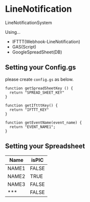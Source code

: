 # LineNotification

LineNotificationSystem

Using...

- IFTTT(Webhook-LineNotification) 
- GAS(Script)
- GoogleSpreadSheet(DB)

## Setting your Config.gs

please create `config.gs` as below.

```
function getSpreadSheetKey () {
  return "SPREAD_SHEET_KEY"
}

function getIftttKey() {
  return "IFTTT_KEY"
}

function getEventName(event_name) {
  return "EVENT_NAME1";
}
```
## Setting your Spreadsheet

| Name | isPIC | 
| -- | -- | 
| NAME1 | FALSE | 
| NAME2 | TRUE |
| NAME3 | FALSE |
| *** | FALSE |
